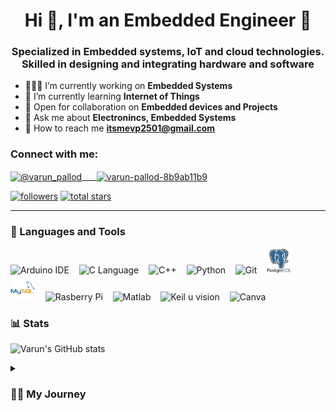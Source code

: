 <h1 align="center">Hi 👋, I'm an Embedded Engineer 🤖 </h1>
<h3 align="center">Specialized in Embedded systems, IoT and cloud technologies. Skilled in designing and integrating hardware and software </h3>

- 👨🏻‍💻 I’m currently working on **Embedded Systems**
- 📝 I’m currently learning **Internet of Things**
- 📢 Open for collaboration on **Embedded devices and Projects**
- 💬 Ask me about **Electronincs, Embedded Systems**
- 📩 How to reach me  **itsmevp2501@gmail.com**

<h3 align="left"> Connect with me:</h3>
<p align="left">
<a href="https://twitter.com/varun_pallod" target="blank"><img align="center" src="https://raw.githubusercontent.com/rahuldkjain/github-profile-readme-generator/master/src/images/icons/Social/twitter.svg" alt="@varun_pallod" height="35" width="30"/> &nbsp;&nbsp;&nbsp;&nbsp;
<a href="https://linkedin.com/in/varun-pallod-8b9ab11b9" target="blank"><img align="center" src="https://raw.githubusercontent.com/rahuldkjain/github-profile-readme-generator/master/src/images/icons/Social/linked-in-alt.svg" alt="varun-pallod-8b9ab11b9" height="35" width="30" </a>
 <p align="left">
      <a href="https://github.com/vpxhm?tab=followers">
      <img alt="followers" title="Follow me on Github" src="https://custom-icon-badges.demolab.com/github/followers/vpxhm?color=236ad3&labelColor=1155ba&style=for-the-badge&logo=personadd&label=Follow&logoColor=white"/></a>
       <a href="https://github.com/vpxhm?tab=repositories&sort=stargazers">
       <img alt="total stars" title="Total stars on GitHub" src="https://custom-icon-badges.demolab.com/github/stars/vpxhm?color=55960c&style=for-the-badge&labelColor=488207&logo=star"/></a>
   </p>

---
### 🧰 Languages and Tools
<p align="Left">
    <img alt="Arduino IDE" width="40px" height="40px" src="http://content.arduino.cc/brand/arduino-color.svg"/>
    &nbsp;&nbsp;
    <img alt="C Language" width="40px" height="40px" src="https://img.icons8.com/?size=512&id=40670&format=png">
    &nbsp;&nbsp;
    <img alt="C++" width="40px" height="40px" src="https://cdn.jsdelivr.net/gh/devicons/devicon/icons/cplusplus/cplusplus-line.svg">
    &nbsp;&nbsp;
    <img alt="Python" width="40px" height="40px" src="https://cdn.jsdelivr.net/gh/devicons/devicon/icons/python/python-plain.svg">
    &nbsp;&nbsp;
    <img alt="Git" width="40px" height="40px" src="https://cdn.jsdelivr.net/gh/devicons/devicon/icons/git/git-original.svg">
    &nbsp;&nbsp;
    <img alt="PostgreSQL" width="40px" height="40px" src="https://raw.githubusercontent.com/devicons/devicon/master/icons/postgresql/postgresql-original-wordmark.svg">
    &nbsp;&nbsp;
    <img alt="MySQL" width="40px" height="40px" src="https://raw.githubusercontent.com/devicons/devicon/master/icons/mysql/mysql-original-wordmark.svg">
    &nbsp;&nbsp;
    <img alt="Rasberry Pi" width="40px" height="40px" src="https://img.icons8.com/?size=512&id=13443&format=png">
    &nbsp;&nbsp;
    <img alt="Matlab" width="40px" height="40px" src="https://img.icons8.com/?size=512&id=r5Y16PcDkoWI&format=png">
    &nbsp;&nbsp;
     <img alt="Keil u vision" width="36px" height="36px" src="https://img.95262.com/imges/2018/0515/20180515095328631.jpg">
    &nbsp;&nbsp;
    <img alt="Canva" width="42px" height="42px" src="https://img.icons8.com/?size=512&id=lAWjO4LexGga&format=png">
</p>



### 📊 Stats
![Varun's GitHub stats](https://github-readme-stats.vercel.app/api?username=vpxhm&show_icons=true&theme=gruvbox)

<details>
 <summary><h3>👨‍💻 My Journey</h3></summary>
"Hey there, I'm Varun Pallod, an Electronics and Communication Engineer specializing in Embedded Systems, IoT, and Machine Learning. With a solid background in hardware and programming, I've crafted smart home solutions. My knack for innovation extends to the realm of videography and video editing, where I create visually captivating content. Proficient in languages like C/C++ and Python, I'm passionate about pushing the boundaries of technology and visual artistry. Let's collaborate and shape the future together – feel free to connect with me on GitHub or any platform!"

<!---
vpxhm/vpxhm is a ✨ special ✨ repository because its `README.md` (this file) appears on your GitHub profile.
You can click the Preview link to take a look at your changes.
--->
